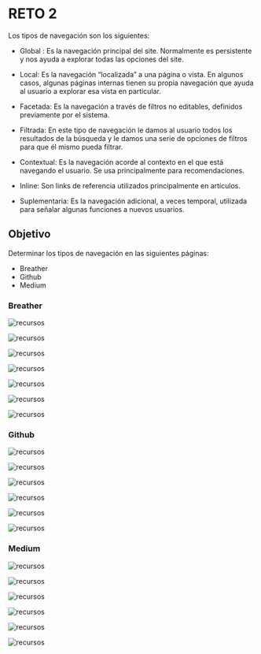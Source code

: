 # RETO 2

Los tipos de navegación son los siguientes:

* Global : Es la navegación principal del site. Normalmente es persistente y nos ayuda a explorar todas las opciones del site.

* Local: Es la navegación “localizada” a una página o vista. En algunos casos, algunas páginas internas tienen su propia navegación que ayuda al usuario a explorar esa vista en particular.

* Facetada: Es la navegación a través de filtros no editables, definidos previamente por el sistema.

* Filtrada: En este tipo de navegación le damos al usuario todos los resultados de la búsqueda y le damos una serie de opciones de filtros para que él mismo pueda filtrar.

* Contextual: Es la navegación acorde al contexto en el que está navegando el usuario. Se usa principalmente para recomendaciones.

* Inline: Son links de referencia utilizados principalmente en artículos.

* Suplementaria: Es la navegación adicional, a veces temporal, utilizada para señalar algunas funciones a nuevos usuarios.


## Objetivo

Determinar los tipos de navegación en las siguientes páginas: 
* Breather
* Github
* Medium

### Breather

![recursos](assets/breather/1.png)

![recursos](assets/breather/2.png)

![recursos](assets/breather/3.png)

![recursos](assets/breather/4.png)

![recursos](assets/breather/5.png)

![recursos](assets/breather/6.png)

![recursos](assets/breather/7.png)

### Github

![recursos](assets/github/1.png)

![recursos](assets/github/2.png)

![recursos](assets/github/3.png)

![recursos](assets/github/4.png)

![recursos](assets/github/5.png)

![recursos](assets/github/6.png)

### Medium

![recursos](assets/medium/1.png)

![recursos](assets/medium/2.png)

![recursos](assets/medium/3.png)

![recursos](assets/medium/4.png)

![recursos](assets/medium/5.png)

![recursos](assets/medium/6.png)
